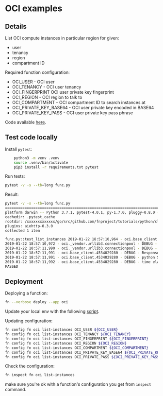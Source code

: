 # OCI examples

## Details

List OCI compute instances in particular region for given:

 - user
 - tenancy
 - region
 - compartment ID

Required function configuration:

  - OCI_USER - OCI user
  - OCI_TENANCY - OCI user tenancy
  - OCI_FINGERPRINT OCI user private key fingerprint
  - OCI_REGION - OCI region to talk to
  - OCI_COMPARTMENT - OCI compartment ID to search instances at
  - OCI_PRIVATE_KEY_BASE64 - OCI user private key encoded in BASE64
  - OCI_PRIVATE_KEY_PASS - OCI user private key pass phrase


Code available [here](oci-instances-func).

## Test code locally

Install `pytest`:

```bash
    python3 -m venv .venv
    source .venv/bin/activate
    pip3 install -r requirements.txt pytest
```

Run tests:
```bash
pytest -v -s --tb=long func.py
```

Result:
```bash
pytest -v -s --tb=long func.py 
=========================================================================================================================== test session starts ============================================================================================================================
platform darwin -- Python 3.7.1, pytest-4.0.1, py-1.7.0, pluggy-0.8.0 -- /Library/Frameworks/Python.framework/Versions/3.7/bin/python3.7
cachedir: .pytest_cache
rootdir: /xxxxxxxxxxxxx/go/src/github.com/fnproject/tutorials/python/cloud/oracle/oci-instances-func, inifile:
plugins: aiohttp-0.3.0
collected 1 item                                                                                                                                                                                                                                                           

func.py::test_list_instances 2019-01-22 18:57:10,964 - oci.base_client.4534029280 - INFO - Request: GET https://iaas.us-phoenix-1.oraclecloud.com/xxxxxxxxx/instances/
2019-01-22 18:57:10,972 - oci._vendor.urllib3.connectionpool - DEBUG - Starting new HTTPS connection (1): iaas.us-phoenix-1.oraclecloud.com
2019-01-22 18:57:11,990 - oci._vendor.urllib3.connectionpool - DEBUG - https://iaas.us-phoenix-1.oraclecloud.com:443 "GET /20160918/instances/?compartmentId=xxxxxxxxxxxxxxxxxxxxxxxxxxxxxxxxxx HTTP/1.1" 200 2
2019-01-22 18:57:11,991 - oci.base_client.4534029280 - DEBUG - Response status: 200
2019-01-22 18:57:11,991 - oci.base_client.4534029280 - DEBUG - python SDK time elapsed for deserializing: 0.0002571679999998633
2019-01-22 18:57:11,992 - oci.base_client.4534029280 - DEBUG - time elapsed for request: 1.027703139
PASSED

```

## Deployment

Deploying a function:

```bash
fn --verbose deploy --app oci
```

Update your local env with the following [script](oci-instances-func/setup_local.sh).

Updating configuration:
```bash
fn config fn oci list-instances OCI_USER ${OCI_USER}
fn config fn oci list-instances OCI_TENANCY ${OCI_TENANCY}
fn config fn oci list-instances OCI_FINGERPRINT ${OCI_FINGERPRINT}
fn config fn oci list-instances OCI_REGION ${OCI_REGION}
fn config fn oci list-instances OCI_COMPARTMENT ${OCI_COMPARTMENT}
fn config fn oci list-instances OCI_PRIVATE_KEY_BASE64 ${OCI_PRIVATE_KEY_BASE64}
fn config fn oci list-instances OCI_PRIVATE_PASS ${OCI_PRIVATE_KEY_PASS:-""}
```

Check the configuration:
```bash
fn inspect fn oci list-instances
```
make sure you're ok with a function's configuration you get from `inspect` command.
